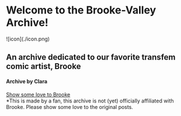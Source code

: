 <h1>Welcome to the Brooke-Valley Archive!</h1>
![icon](./icon.png)
  <h2>An archive dedicated to our favorite transfem comic artist, Brooke</h2>
    <h4>Archive by Clara</h4>
<a href=https://www.reddit.com/user/Brooke-Valley>Show some love to Brooke</a><br>
*This is made by a fan, this archive is not (yet) officially affiliated with Brooke. Please show some love to the original posts.

